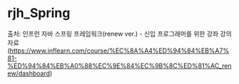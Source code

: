 # rjh_Spring
출처: 인프런 자바 스프링 프레임워크(renew ver.) - 신입 프로그래머를 위한 강좌 강의자료(https://www.inflearn.com/course/%EC%8A%A4%ED%94%84%EB%A7%81-%ED%94%84%EB%A0%88%EC%9E%84%EC%9B%8C%ED%81%AC_renew/dashboard)
